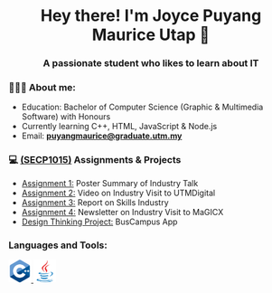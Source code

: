 <h1 align="center">Hey there! I'm Joyce Puyang Maurice Utap 👋 </h1>
<h3 align="center">A passionate student who likes to learn about IT</h3>

### 💁🏻‍♀️ About me: 
  - Education: Bachelor of Computer Science (Graphic & Multimedia Software) with Honours
  - Currently learning C++, HTML, JavaScript & Node.js
  - Email: **puyangmaurice@graduate.utm.my**

### 💻 [(SECP1015)](https://github.com/Joyce-Puyang/SECP1513) Assignments & Projects
  - [Assignment 1:](https://github.com/Joyce-Puyang/SECP1513/blob/main/Assignment%201%20Poster.jpg) Poster Summary of Industry Talk
  - [Assignment 2:](https://drive.google.com/file/d/1lzgsRV7pNt5iDBFuC1pzqf6I-4sCaKSC/view?usp=sharing) Video on Industry Visit to UTMDigital
  - [Assignment 3:](https://github.com/Joyce-Puyang/SECP1513/blob/main/Assignment%203.pdf) Report on Skills Industry 
  - [Assignment 4:](https://github.com/Joyce-Puyang/SECP1513/blob/main/Assignment%204%20Newsletter.pdf) Newsletter on Industry Visit to MaGICX
  - [Design Thinking Project:](https://github.com/Joyce-Puyang/SECP1513/tree/main/Design%20Thinking) BusCampus App

<h3 align="left">Languages and Tools:</h3>
<p align="left"> <a href="https://www.w3schools.com/cpp/" target="_blank" rel="noreferrer"> <img src="https://raw.githubusercontent.com/devicons/devicon/master/icons/cplusplus/cplusplus-original.svg" alt="cplusplus" width="40" height="40"/> </a> <a href="https://www.java.com" target="_blank" rel="noreferrer"> <img src="https://raw.githubusercontent.com/devicons/devicon/master/icons/java/java-original.svg" alt="java" width="40" height="40"/> </a> </p>


